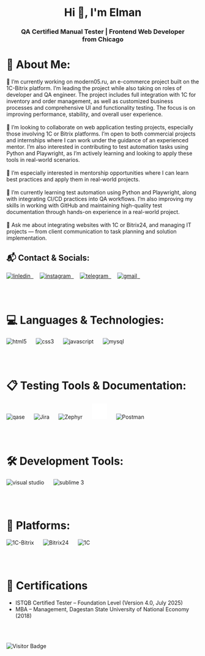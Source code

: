 <h1 align="center">Hi 👋, I'm Elman</h1>
<h3 align="center">QA Certified Manual Tester | Frontend Web Developer<br/>from Chicago</h3>

# 💫 About Me:
🔭 I’m currently working on modern05.ru, an e-commerce project built on the 1C-Bitrix platform. I’m leading the project while also taking on roles of developer and QA engineer. The project includes full integration with 1C for inventory and order management, as well as customized business processes and comprehensive UI and functionality testing. The focus is on improving performance, stability, and overall user experience.<br><br>👯 I’m looking to collaborate on web application testing projects, especially those involving 1C or Bitrix platforms. I’m open to both commercial projects and internships where I can work under the guidance of an experienced mentor. I’m also interested in contributing to test automation tasks using Python and Playwright, as I’m actively learning and looking to apply these tools in real-world scenarios.<br><br>🤝 I’m especially interested in mentorship opportunities where I can learn best practices and apply them in real-world projects.<br><br>🌱 I’m currently learning test automation using Python and Playwright, along with integrating CI/CD practices into QA workflows. I’m also improving my skills in working with GitHub and maintaining high-quality test documentation through hands-on experience in a real-world project.<br><br>💬  Ask me about integrating websites with 1C or Bitrix24, and managing IT projects — from client communication to task planning and solution implementation.


## 📬 Contact & Socials:
<div align="left">
  <a href="https://www.linkedin.com/in/el-man-utd/" target="_blank"><img src="https://cdn-icons-png.flaticon.com/512/3536/3536505.png" height="40" alt="linledin"  />&nbsp;
  <img width="12" /></a>
  <a href="https://instagram.com/el_man_utd" target="_blank"><img src="https://cdn-icons-png.flaticon.com/512/2111/2111463.png" height="40" alt="instagram"  />&nbsp;
  <img width="12" /></a>
  <a href="https://t.me/el_man_utd" target="_blank"><img src="https://cdn-icons-png.flaticon.com/512/2504/2504941.png" height="40" alt="telegram"  />&nbsp;
  <img width="12" /></a>
  <a href="mailto:elman.alihanov@gmail.com" target="_blank"><img src="https://cdn-icons-png.flaticon.com/512/732/732200.png" height="40" alt="gmail"  />&nbsp;
  <img width="12" /></a>
</div>

<br/><br/>

# 💻 Languages & Technologies:
<div align="left">
  <img src="https://cdn-icons-png.flaticon.com/512/174/174854.png" height="40" alt="html5"  />&nbsp;
  <img width="12" />
  <img src="https://cdn-icons-png.flaticon.com/512/732/732190.png" height="40" alt="css3"  />&nbsp;
  <img width="12" />
  <img src="https://cdn-icons-png.flaticon.com/512/5968/5968292.png" height="40" alt="javascript"  />&nbsp;
  <img width="12" />
  <img src="https://cdn-icons-png.flaticon.com/512/5968/5968313.png" height="40" alt="mysql"  />&nbsp;
  <img width="12" />
</div>

<br/><br/>

# 📋 Testing Tools & Documentation:
<div align="left">
  <img src="https://avatars.githubusercontent.com/u/47823040?v=4.jpg" height="40" alt="qase"  />&nbsp;
  <img width="12" />
  <img src="https://cdn-icons-png.flaticon.com/512/5968/5968875.png" height="40" alt="Jira"  />&nbsp;
  <img width="12" />
  <img src="https://marketplace.atlassian.com/product-listing/files/479d33c2-93c8-4afb-bda5-ef68b9f04166" height="40" alt="Zephyr"  />&nbsp;
  <img width="12" />
  <img src="https://github.com/ChromeDevTools/devtools-logo/raw/master/logos/svg/chrome-devtools-square-responsive.svg" height="40" alt="DevTools"  />&nbsp;
  <img width="12" />
  <img src="https://cdn.worldvectorlogo.com/logos/postman.svg" height="40" alt="Postman "  />&nbsp;
  <img width="12" />
</div>

<br/><br/>

# 🛠️ Development Tools:
<div align="left">
  <img src="https://code.visualstudio.com/assets/images/code-stable.png" height="40" alt="visual studio"  />&nbsp;
  <img width="12" />
  <img src="https://cdn.worldvectorlogo.com/logos/sublime-text-3.svg" height="40" alt="sublime 3"  />&nbsp;
  <img width="12" />
</div>

<br/><br/>

# 🧩 Platforms:
<div align="left">
  <img src="https://www.1c-bitrix.ru/images/content_common/logo/1c-bitrix-logo.svg" height="40" alt="1C-Bitrix"  />&nbsp;
  <img width="12" />
  <img src="https://upload.wikimedia.org/wikipedia/commons/c/ce/Bitrix24-logo-ru.svg" height="40" alt="Bitrix24"  />&nbsp;
  <img width="12" />
  <img src="https://upload.wikimedia.org/wikipedia/commons/0/06/1c%28copy%29.png" height="40" alt="1C"  />&nbsp;
  <img width="12" />
</div>

<br/><br/>

# 📜 Certifications
<div align="left">
    <ul>
        <li>ISTQB Certified Tester – Foundation Level (Version 4.0, July 2025)</li>
        <li>MBA – Management, Dagestan State University of National Economy (2018)</li>
    </ul>
</div>

<br/><br/>

![Visitor Badge](https://visitor-badge.laobi.icu/badge?page_id=elman-alikhanov)